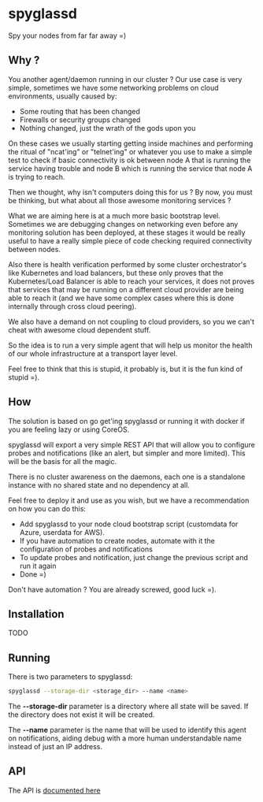 # spyglassd

Spy your nodes from far far away =)

## Why ?

You another agent/daemon running in our cluster ?
Our use case is very simple, sometimes we have some networking problems
on cloud environments, usually caused by:

* Some routing that has been changed
* Firewalls or security groups changed
* Nothing changed, just the wrath of the gods upon you

On these cases we usually starting getting inside machines
and performing the ritual of "ncat'ing" or "telnet'ing" or
whatever you use to make a simple test to check if basic
connectivity is ok between node A that is running the service
having trouble and node B which is running the service that
node A is trying to reach.

Then we thought, why isn't computers doing this for us ?
By now, you must be thinking, but what about all those
awesome monitoring services ?

What we are aiming here is at a much more basic bootstrap
level. Sometimes we are debugging changes on networking
even before any monitoring solution has been deployed,
at these stages it would be really useful to have a really
simple piece of code checking required connectivity between nodes.

Also there is health verification performed by some cluster
orchestrator's like Kubernetes and load balancers, but these only
proves that the Kubernetes/Load Balancer is able to reach your services,
it does not proves that services that may be running on a different
cloud provider are being able to reach it (and we have some complex
cases where this is done internally through cross cloud peering).

We also have a demand on not coupling to cloud providers,
so you we can't cheat with awesome cloud dependent stuff.

So the idea is to run a very simple agent that will help us
monitor the health of our whole infrastructure at a transport
layer level.

Feel free to think that this is stupid, it probably is, but it
is the fun kind of stupid =).

## How

The solution is based on go get'ing spyglassd or running it with
docker if you are feeling lazy or using CoreOS.

spyglassd will export a very simple REST API that will allow you to
configure probes and notifications (like an alert, but simpler and
more limited). This will be the basis for all the magic.

There is no cluster awareness on the daemons, each one is a
standalone instance with no shared state and no dependency at all.

Feel free to deploy it and use as you wish, but we have a recommendation
on how you can do this:

* Add spyglassd to your node cloud bootstrap script (customdata for Azure, userdata for AWS).
* If you have automation to create nodes, automate with it the configuration of probes and notifications
* To update probes and notification, just change the previous script and run it again
* Done =)

Don't have automation ? You are already screwed, good luck =).

## Installation

TODO

## Running

There is two parameters to spyglassd:

```sh
spyglassd --storage-dir <storage_dir> --name <name>
```

The **--storage-dir** parameter is a directory where all state
will be saved. If the directory does not exist it will be created.

The **--name** parameter is the name that will be used to identify
this agent on notifications, aiding debug with a more human understandable
name instead of just an IP address.

## API

The API is [documented here](API.md)
